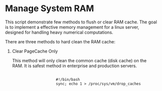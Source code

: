 <h1> Manage System RAM </h1>

This script demonstrate few methods to flush or clear RAM cache. The goal is to implement a effective memory management for a linux server, designed for handling heavy numerical computations.

There are three methods to hard clean the RAM cache:

<ol>
    <li> Clear PageCache Only 
        <p> This method will only clean the common cache (disk cache) on the RAM. It is safest method in enterprise and production servers.
            <pre>
                <code>
                    #!/bin/bash
                    sync; echo 1 > /proc/sys/vm/drop_caches
                </code>
            </pre>
        </p>
    </li>

</ol>